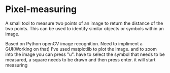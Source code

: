 # Pixel-measuring
A small tool to measure two points of an image to return the distance of the two points. This can be used to identify similar objects or symbols within an image. 

Based on Python openCV image recognition.
Need to impliment a GUI(Working on that)
I've used matplotlib to plot the image. and to zoom into the image you can press "u". have to select the symbol that needs to be measured, a square needs to be drawn and then press enter.
it will start measuring 
